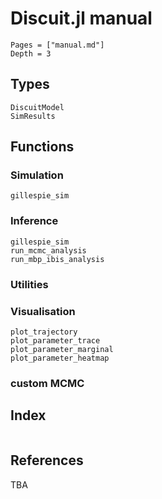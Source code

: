 # Discuit.jl manual

```@contents
Pages = ["manual.md"]
Depth = 3
```

## Types

```@docs
DiscuitModel
SimResults
```

## Functions

### Simulation
```@docs
gillespie_sim
```

### Inference

```@docs
gillespie_sim
run_mcmc_analysis
run_mbp_ibis_analysis
```

### Utilities

### Visualisation

```@docs
plot_trajectory
plot_parameter_trace
plot_parameter_marginal
plot_parameter_heatmap
```

### custom MCMC

## Index

```@index
```

## References

TBA
